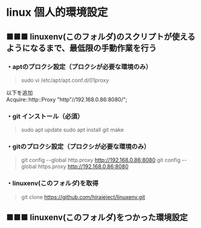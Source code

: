 
# linux 個人的環境設定

## ■■■ linuxenv(このフォルダ)のスクリプトが使えるようになるまで、最低限の手動作業を行う

### ・aptのプロクシ設定（プロクシが必要な環境のみ）

> sudo vi /etc/apt/apt.conf.d/01proxy

以下を追加<br>
Acquire::http::Proxy "http"//192.168.0.86:8080/";

### ・git インストール（必須）

> sudo apt update
> sudo apt install git make

### ・gitのプロクシ設定（プロクシが必要な環境のみ）

> git config --global http.proxy http://192.168.0.86:8080
> git config --global https.proxy http://192.168.0.86:8080

### ・linuxenv(このフォルダ)を取得

> git clone https://github.com/hiraieject/linuxenv.git

## ■■■ linuxenv(このフォルダ)をつかった環境設定

